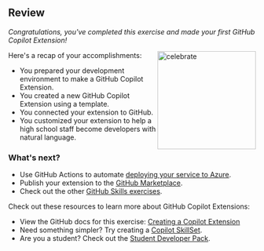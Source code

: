 ## Review

_Congratulations, you've completed this exercise and made your first GitHub Copilot Extension!_

<img src="https://octodex.github.com/images/cherryontop-o-cat.png" alt=celebrate width=200 align=right>

Here's a recap of your accomplishments:

- You prepared your development environment to make a GitHub Copilot Extension.
- You created a new GitHub Copilot Extension using a template.
- You connected your extension to GitHub.
- You customized your extension to help a high school staff become developers with natural language.

### What's next?

- Use GitHub Actions to automate [deploying your service to Azure](https://github.com/skills/deploy-to-azure).
- Publish your extension to the [GitHub Marketplace](https://docs.github.com/en/copilot/building-copilot-extensions/about-building-copilot-extensions#about-visibility-of-github-copilot-extensions).
- Check out the other [GitHub Skills exercises](https://learn.github.com/skills).

Check out these resources to learn more about GitHub Copilot Extensions:

- View the GitHub docs for this exercise: [Creating a Copilot Extension](https://docs.github.com/en/copilot/building-copilot-extensions/creating-a-copilot-extension)
- Need something simpler? Try creating a [Copilot SkillSet](https://docs.github.com/en/copilot/building-copilot-extensions/building-a-copilot-skillset-for-your-copilot-extension/building-copilot-skillsets).
- Are you a student? Check out the [Student Developer Pack](https://education.github.com/pack).
